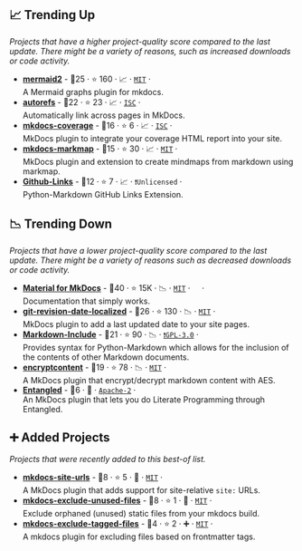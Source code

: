 ## 📈 Trending Up

_Projects that have a higher project-quality score compared to the last update. There might be a variety of reasons, such as increased downloads or code activity._

- <b><a href="https://github.com/fralau/mkdocs-mermaid2-plugin">mermaid2</a></b>  - 🥇25 ·  ⭐ 160 · 📈 · <code><a href="http://bit.ly/34MBwT8">MIT</a></code> · <code><img src="https://cdn.icon-icons.com/icons2/1465/PNG/512/701electricplug_100845.png" style="display:inline;" width="13" height="13"></code><br>A Mermaid graphs plugin for mkdocs.
- <b><a href="https://github.com/mkdocstrings/autorefs">autorefs</a></b>  - 🥇22 ·  ⭐ 23 · 📈 · <code><a href="http://bit.ly/3hkKRql">ISC</a></code> · <code><img src="https://cdn.icon-icons.com/icons2/1465/PNG/512/701electricplug_100845.png" style="display:inline;" width="13" height="13"></code><br>Automatically link across pages in MkDocs.
- <b><a href="https://github.com/pawamoy/mkdocs-coverage">mkdocs-coverage</a></b>  - 🥈16 ·  ⭐ 6 · 📈 · <code><a href="http://bit.ly/3hkKRql">ISC</a></code> · <code><img src="https://cdn.icon-icons.com/icons2/1465/PNG/512/701electricplug_100845.png" style="display:inline;" width="13" height="13"></code><br>MkDocs plugin to integrate your coverage HTML report into your site.
- <b><a href="https://github.com/markmap/mkdocs-markmap">mkdocs-markmap</a></b>  - 🥈15 ·  ⭐ 30 · 📈 · <code><a href="http://bit.ly/34MBwT8">MIT</a></code> · <code><img src="https://cdn.icon-icons.com/icons2/1465/PNG/512/701electricplug_100845.png" style="display:inline;" width="13" height="13"></code><br>MkDocs plugin and extension to create mindmaps from markdown using markmap.
- <b><a href="https://github.com/Python-Markdown/github-links">Github-Links</a></b>  - 🥉12 ·  ⭐ 7 · 📈 · <code>❗Unlicensed</code> · <code><img src="https://cdn.icon-icons.com/icons2/1459/PNG/512/2799201-jigsaw-processing_99781.png" style="display:inline;" width="13" height="13"></code><br>Python-Markdown GitHub Links Extension.

## 📉 Trending Down

_Projects that have a lower project-quality score compared to the last update. There might be a variety of reasons such as decreased downloads or code activity._

- <b><a href="https://github.com/squidfunk/mkdocs-material">Material for MkDocs</a></b>  - 🥇40 ·  ⭐ 15K · 📉 · <code><a href="http://bit.ly/34MBwT8">MIT</a></code> · <code><img src="https://cdn.icon-icons.com/icons2/1495/PNG/512/preferencesdesktoptheme_102980.png" style="display:inline;" width="13" height="13"></code> · <code><img src="https://cdn.icon-icons.com/icons2/1465/PNG/512/701electricplug_100845.png" style="display:inline;" width="13" height="13"></code><br>Documentation that simply works.
- <b><a href="https://github.com/timvink/mkdocs-git-revision-date-localized-plugin">git-revision-date-localized</a></b>  - 🥇26 ·  ⭐ 130 · 📉 · <code><a href="http://bit.ly/34MBwT8">MIT</a></code> · <code><img src="https://cdn.icon-icons.com/icons2/1465/PNG/512/701electricplug_100845.png" style="display:inline;" width="13" height="13"></code><br>MkDocs plugin to add a last updated date to your site pages.
- <b><a href="https://github.com/cmacmackin/markdown-include">Markdown-Include</a></b>  - 🥈21 ·  ⭐ 90 · 📉 · <code><a href="http://bit.ly/2M0xdwT">❗️GPL-3.0</a></code> · <code><img src="https://cdn.icon-icons.com/icons2/1459/PNG/512/2799201-jigsaw-processing_99781.png" style="display:inline;" width="13" height="13"></code><br>Provides syntax for Python-Markdown which allows for the inclusion of the contents of other Markdown documents.
- <b><a href="https://github.com/unverbuggt/mkdocs-encryptcontent-plugin">encryptcontent</a></b>  - 🥇19 ·  ⭐ 78 · 📉 · <code><a href="http://bit.ly/34MBwT8">MIT</a></code> · <code><img src="https://cdn.icon-icons.com/icons2/1465/PNG/512/701electricplug_100845.png" style="display:inline;" width="13" height="13"></code><br>A MkDocs plugin that encrypt/decrypt markdown content with AES.
- <b><a href="https://github.com/entangled/mkdocs-plugin">Entangled</a></b>  - 🥉6 · 🐣 · <code><a href="http://bit.ly/3nYMfla">Apache-2</a></code> · <code><img src="https://cdn.icon-icons.com/icons2/1465/PNG/512/701electricplug_100845.png" style="display:inline;" width="13" height="13"></code><br>An MkDocs plugin that lets you do Literate Programming through Entangled.

## ➕ Added Projects

_Projects that were recently added to this best-of list._

- <b><a href="https://github.com/OctoPrint/mkdocs-site-urls">mkdocs-site-urls</a></b>  - 🥉8 ·  ⭐ 5 · 🐣 · <code><a href="http://bit.ly/34MBwT8">MIT</a></code> · <code><img src="https://cdn.icon-icons.com/icons2/1465/PNG/512/701electricplug_100845.png" style="display:inline;" width="13" height="13"></code><br>A MkDocs plugin that adds support for site-relative `site:` URLs.
- <b><a href="https://github.com/JonasDoesThings/mkdocs-exclude-unused-files">mkdocs-exclude-unused-files</a></b>  - 🥉8 ·  ⭐ 1 · 🐣 · <code><a href="http://bit.ly/34MBwT8">MIT</a></code> · <code><img src="https://cdn.icon-icons.com/icons2/1465/PNG/512/701electricplug_100845.png" style="display:inline;" width="13" height="13"></code><br>Exclude orphaned (unused) static files from your mkdocs build.
- <b><a href="https://github.com/JonasDoesThings/mkdocs-exclude-tagged-files">mkdocs-exclude-tagged-files</a></b>  - 🥉4 ·  ⭐ 2 · ➕ · <code><a href="http://bit.ly/34MBwT8">MIT</a></code> · <code><img src="https://cdn.icon-icons.com/icons2/1465/PNG/512/701electricplug_100845.png" style="display:inline;" width="13" height="13"></code><br>A mkdocs plugin for excluding files based on frontmatter tags.

